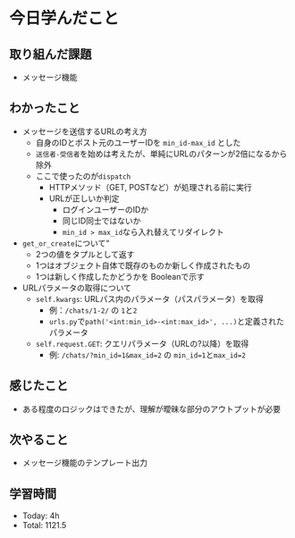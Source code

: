 # 今日学んだこと
## 取り組んだ課題
- メッセージ機能
## わかったこと
- メッセージを送信するURLの考え方
    - 自身のIDとポスト元のユーザーIDを `min_id-max_id` とした
    - `送信者-受信者`を始めは考えたが、単純にURLのパターンが2倍になるから除外
    - ここで使ったのが`dispatch`
        - HTTPメソッド（GET, POSTなど）が処理される前に実行
        - URLが正しいか判定
            - ログインユーザーのIDか
            - 同じID同士ではないか
            - `min_id > max_id`なら入れ替えてリダイレクト
- `get_or_create`について“
    - 2つの値をタプルとして返す
    - 1つはオブジェクト自体で既存のものか新しく作成されたもの
    - 1つは新しく作成したかどうかを Booleanで示す
- URLパラメータの取得について
    - `self.kwargs`: URLパス内のパラメータ（パスパラメータ）を取得
        - 例：`/chats/1-2/` の `1`と`2`
        - `urls.py`で`path('<int:min_id>-<int:max_id>', ...)`と定義されたパラメータ
    - `self.request.GET`: クエリパラメータ（URLの?以降）を取得
        - 例: `/chats/?min_id=1&max_id=2` の `min_id=1`と`max_id=2`
## 感じたこと
- ある程度のロジックはできたが、理解が曖昧な部分のアウトプットが必要
## 次やること
- メッセージ機能のテンプレート出力
## 学習時間
- Today: 4h
- Total: 1121.5